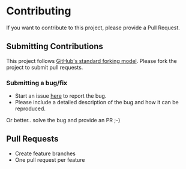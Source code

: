 # Contributing

If you want to contribute to this project, please provide a Pull Request.

## Submitting Contributions

This project follows [GitHub's standard forking model](https://guides.github.com/activities/forking/). Please fork the project to submit pull requests.

### Submitting a bug/fix

- Start an issue [here](https://github.com/onare/waotoolsv2/issues) to report the bug.
- Please include a detailed description of the bug and how it can be reproduced.

Or better.. solve the bug and provide an PR ;-)

## Pull Requests

- Create feature branches
- One pull request per feature

